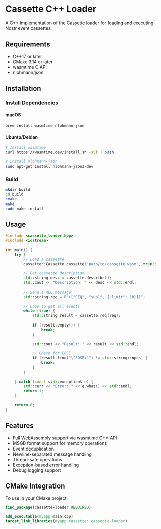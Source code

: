 # Cassette C++ Loader

A C++ implementation of the Cassette loader for loading and executing Nostr event cassettes.

## Requirements

- C++17 or later
- CMake 3.14 or later
- wasmtime C API
- nlohmann/json

## Installation

### Install Dependencies

#### macOS
```bash
brew install wasmtime nlohmann-json
```

#### Ubuntu/Debian
```bash
# Install wasmtime
curl https://wasmtime.dev/install.sh -sSf | bash

# Install nlohmann-json
sudo apt-get install nlohmann-json3-dev
```

### Build

```bash
mkdir build
cd build
cmake ..
make
sudo make install
```

## Usage

```cpp
#include <cassette_loader.hpp>
#include <iostream>

int main() {
    try {
        // Load a cassette
        cassette::Cassette cassette("path/to/cassette.wasm", true);
        
        // Get cassette description
        std::string desc = cassette.describe();
        std::cout << "Description: " << desc << std::endl;
        
        // Send a REQ message
        std::string req = R"(["REQ", "sub1", {"limit": 10}])";
        
        // Loop to get all events
        while (true) {
            std::string result = cassette.req(req);
            
            if (result.empty()) {
                break;
            }
            
            std::cout << "Result: " << result << std::endl;
            
            // Check for EOSE
            if (result.find("\"EOSE\"") != std::string::npos) {
                break;
            }
        }
        
    } catch (const std::exception& e) {
        std::cerr << "Error: " << e.what() << std::endl;
        return 1;
    }
    
    return 0;
}
```

## Features

- Full WebAssembly support via wasmtime C++ API
- MSGB format support for memory operations
- Event deduplication
- Newline-separated message handling
- Thread-safe operations
- Exception-based error handling
- Debug logging support

## CMake Integration

To use in your CMake project:

```cmake
find_package(cassette-loader REQUIRED)

add_executable(myapp main.cpp)
target_link_libraries(myapp cassette::cassette-loader)
```